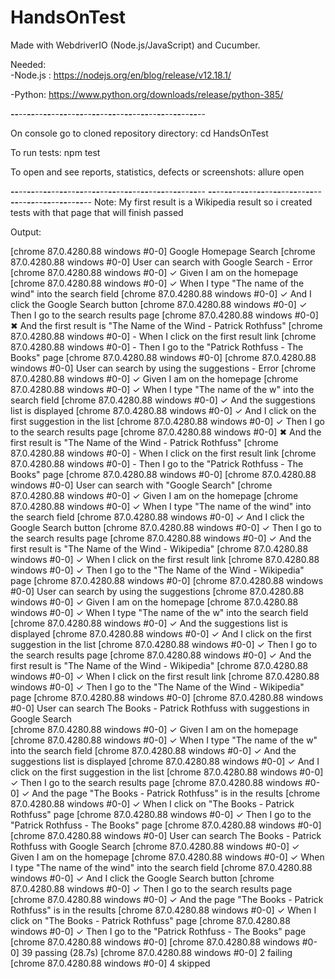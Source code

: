 # HandsOnTest

Made with WebdriverIO (Node.js/JavaScript) and Cucumber.

Needed:  
-Node.js : https://nodejs.org/en/blog/release/v12.18.1/

-Python:  https://www.python.org/downloads/release/python-385/

**--**--**--**--**--**--**--**--**--**--**--**--**--**--**--**--**--**--**--**--**--**--**--**--

On console go to cloned repository directory: cd HandsOnTest

To run tests: npm test

To open and see reports, statistics, defects or screenshots: allure open

**--**--**--**--**--**--**--**--**--**--**--**--**--**--**--**--**--**--**--**--**--**--**--**--
**--**--**--**--**--**--**--**--**--**--**--**--**--**--**--**--**--**--**--**--**--**--**--**--
Note: My first result is a Wikipedia result so i created tests with that page that will finish passed

Output:

[chrome 87.0.4280.88 windows #0-0] Google Homepage Search
[chrome 87.0.4280.88 windows #0-0]     User can search with Google Search - Error  
[chrome 87.0.4280.88 windows #0-0]        ✓ Given I am on the homepage
[chrome 87.0.4280.88 windows #0-0]        ✓ When I type "The name of the wind" into the search field
[chrome 87.0.4280.88 windows #0-0]        ✓ And I click the Google Search button
[chrome 87.0.4280.88 windows #0-0]        ✓ Then I go to the search results page
[chrome 87.0.4280.88 windows #0-0]        ✖ And the first result is "The Name of the Wind - Patrick Rothfuss"
[chrome 87.0.4280.88 windows #0-0]        - When I click on the first result link
[chrome 87.0.4280.88 windows #0-0]        - Then I go to the "Patrick Rothfuss - The Books" page
[chrome 87.0.4280.88 windows #0-0]
[chrome 87.0.4280.88 windows #0-0]     User can search by using the suggestions - Error 
[chrome 87.0.4280.88 windows #0-0]        ✓ Given I am on the homepage
[chrome 87.0.4280.88 windows #0-0]        ✓ When I type "The name of the w" into the search field
[chrome 87.0.4280.88 windows #0-0]        ✓ And the suggestions list is displayed
[chrome 87.0.4280.88 windows #0-0]        ✓ And I click on the first suggestion in the list
[chrome 87.0.4280.88 windows #0-0]        ✓ Then I go to the search results page
[chrome 87.0.4280.88 windows #0-0]        ✖ And the first result is "The Name of the Wind - Patrick Rothfuss"
[chrome 87.0.4280.88 windows #0-0]        - When I click on the first result link
[chrome 87.0.4280.88 windows #0-0]        - Then I go to the "Patrick Rothfuss - The Books" page
[chrome 87.0.4280.88 windows #0-0]
[chrome 87.0.4280.88 windows #0-0]     User can search with "Google Search"
[chrome 87.0.4280.88 windows #0-0]        ✓ Given I am on the homepage
[chrome 87.0.4280.88 windows #0-0]        ✓ When I type "The name of the wind" into the search field
[chrome 87.0.4280.88 windows #0-0]        ✓ And I click the Google Search button
[chrome 87.0.4280.88 windows #0-0]        ✓ Then I go to the search results page
[chrome 87.0.4280.88 windows #0-0]        ✓ And the first result is "The Name of the Wind - Wikipedia"
[chrome 87.0.4280.88 windows #0-0]        ✓ When I click on the first result link
[chrome 87.0.4280.88 windows #0-0]        ✓ Then I go to the "The Name of the Wind - Wikipedia" page
[chrome 87.0.4280.88 windows #0-0]
[chrome 87.0.4280.88 windows #0-0]     User can search by using the suggestions
[chrome 87.0.4280.88 windows #0-0]        ✓ Given I am on the homepage
[chrome 87.0.4280.88 windows #0-0]        ✓ When I type "The name of the w" into the search field
[chrome 87.0.4280.88 windows #0-0]        ✓ And the suggestions list is displayed
[chrome 87.0.4280.88 windows #0-0]        ✓ And I click on the first suggestion in the list
[chrome 87.0.4280.88 windows #0-0]        ✓ Then I go to the search results page
[chrome 87.0.4280.88 windows #0-0]        ✓ And the first result is "The Name of the Wind - Wikipedia"
[chrome 87.0.4280.88 windows #0-0]        ✓ When I click on the first result link
[chrome 87.0.4280.88 windows #0-0]        ✓ Then I go to the "The Name of the Wind - Wikipedia" page
[chrome 87.0.4280.88 windows #0-0]
[chrome 87.0.4280.88 windows #0-0]     User can search The Books - Patrick Rothfuss with suggestions in Google Search  
[chrome 87.0.4280.88 windows #0-0]        ✓ Given I am on the homepage
[chrome 87.0.4280.88 windows #0-0]        ✓ When I type "The name of the w" into the search field
[chrome 87.0.4280.88 windows #0-0]        ✓ And the suggestions list is displayed
[chrome 87.0.4280.88 windows #0-0]        ✓ And I click on the first suggestion in the list
[chrome 87.0.4280.88 windows #0-0]        ✓ Then I go to the search results page
[chrome 87.0.4280.88 windows #0-0]        ✓ And the page "The Books - Patrick Rothfuss" is in the results
[chrome 87.0.4280.88 windows #0-0]        ✓ When I click on "The Books - Patrick Rothfuss" page
[chrome 87.0.4280.88 windows #0-0]        ✓ Then I go to the "Patrick Rothfuss - The Books" page
[chrome 87.0.4280.88 windows #0-0]
[chrome 87.0.4280.88 windows #0-0]     User can search The Books - Patrick Rothfuss with Google Search
[chrome 87.0.4280.88 windows #0-0]        ✓ Given I am on the homepage
[chrome 87.0.4280.88 windows #0-0]        ✓ When I type "The name of the wind" into the search field
[chrome 87.0.4280.88 windows #0-0]        ✓ And I click the Google Search button
[chrome 87.0.4280.88 windows #0-0]        ✓ Then I go to the search results page
[chrome 87.0.4280.88 windows #0-0]        ✓ And the page "The Books - Patrick Rothfuss" is in the results
[chrome 87.0.4280.88 windows #0-0]        ✓ When I click on "The Books - Patrick Rothfuss" page
[chrome 87.0.4280.88 windows #0-0]        ✓ Then I go to the "Patrick Rothfuss - The Books" page
[chrome 87.0.4280.88 windows #0-0]
[chrome 87.0.4280.88 windows #0-0] 39 passing (28.7s)
[chrome 87.0.4280.88 windows #0-0] 2 failing
[chrome 87.0.4280.88 windows #0-0] 4 skipped



